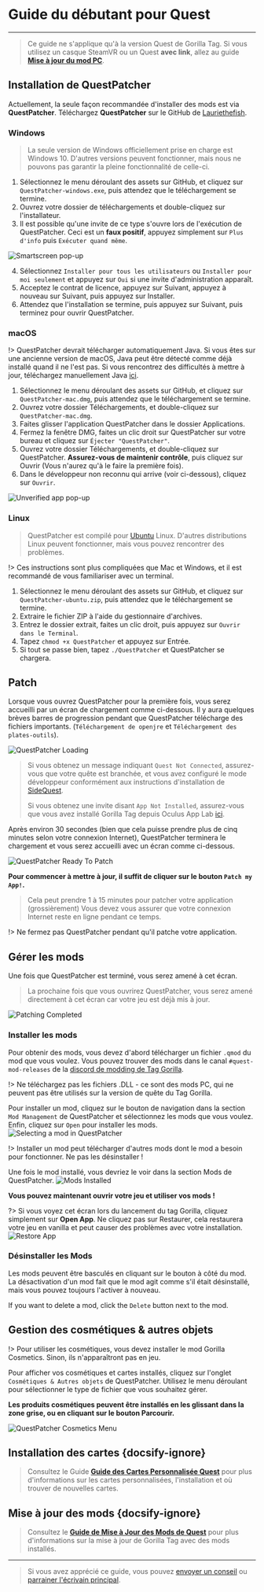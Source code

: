 # Guide du débutant pour Quest
---
>
> Ce guide ne s'applique qu'à la version Quest de Gorilla Tag. Si vous utilisez un casque SteamVR ou un Quest **avec link**, allez au guide [**Mise à jour du mod PC**](pc-guide).

<div class="horizontal bordered" data-ea-publisher="gorillatagmodding-burrito-software" data-ea-type="image" data-ea-manual="true" id="quest-mod-guide"></div>

## Installation de QuestPatcher

Actuellement, la seule façon recommandée d'installer des mods est via **QuestPatcher**. Téléchargez **QuestPatcher** sur le GitHub de [Lauriethefish](https://github.com/Lauriethefish/QuestPatcher/releases/latest).

### Windows

> La seule version de Windows officiellement prise en charge est Windows 10. D'autres versions peuvent fonctionner, mais nous ne pouvons pas garantir la pleine fonctionnalité de celle-ci.

1. Sélectionnez le menu déroulant des assets sur GitHub, et cliquez sur `QuestPatcher-windows.exe`, puis attendez que le téléchargement se termine.
2. Ouvrez votre dossier de téléchargements et double-cliquez sur l'installateur.
3. Il est possible qu'une invite de ce type s'ouvre lors de l'exécution de QuestPatcher. Ceci est un **faux positif**, appuyez simplement sur `Plus d'info` puis `Exécuter quand même`.

![Smartscreen pop-up](../docs/files/questpatchersmartscreen.png)

4. Sélectionnez `Installer pour tous les utilisateurs` ou `Installer pour moi seulement` et appuyez sur `Oui` si une invite d'administration apparaît.
5. Acceptez le contrat de licence, appuyez sur Suivant, appuyez à nouveau sur Suivant, puis appuyez sur Installer.
6. Attendez que l'installation se termine, puis appuyez sur Suivant, puis terminez pour ouvrir QuestPatcher.


### macOS

!> QuestPatcher devrait télécharger automatiquement Java. Si vous êtes sur une ancienne version de macOS, Java peut être détecté comme déjà installé quand il ne l'est pas. Si vous rencontrez des difficultés à mettre à jour, téléchargez manuellement Java [ici](https://www.java.com/en/).

1. Sélectionnez le menu déroulant des assets sur GitHub, et cliquez sur `QuestPatcher-mac.dmg`, puis attendez que le téléchargement se termine.
2. Ouvrez votre dossier Téléchargements, et double-cliquez sur `QuestPatcher-mac.dmg`.
3. Faites glisser l'application QuestPatcher dans le dossier Applications.
4. Fermez la fenêtre DMG, faites un clic droit sur QuestPatcher sur votre bureau et cliquez sur `Éjecter "QuestPatcher"`.
5. Ouvrez votre dossier Téléchargements, et double-cliquez sur QuestPatcher. **__Assurez-vous de maintenir contrôle__**, puis cliquez sur Ouvrir (Vous n'aurez qu'à le faire la première fois).
6. Dans le développeur non reconnu qui arrive (voir ci-dessous), cliquez sur `Ouvrir`.

![Unverified app pop-up](../docs/files/questpatchermacunverified.png)


### Linux

> QuestPatcher est compilé pour [Ubuntu](https://ubuntu.com/) Linux. D'autres distributions Linux peuvent fonctionner, mais vous pouvez rencontrer des problèmes.

!> Ces instructions sont plus compliquées que Mac et Windows, et il est recommandé de vous familiariser avec un terminal.

1. Sélectionnez le menu déroulant des assets sur GitHub, et cliquez sur `QuestPatcher-ubuntu.zip`, puis attendez que le téléchargement se termine.
2. Extraire le fichier ZIP à l'aide du gestionnaire d'archives.
3. Entrez le dossier extrait, faites un clic droit, puis appuyez sur `Ouvrir dans le Terminal`.
4. Tapez `chmod +x QuestPatcher` et appuyez sur Entrée.
5. Si tout se passe bien, tapez `./QuestPatcher` et QuestPatcher se chargera.

## Patch

Lorsque vous ouvrez QuestPatcher pour la première fois, vous serez accueilli par un écran de chargement comme ci-dessous. Il y aura quelques brèves barres de progression pendant que QuestPatcher télécharge des fichiers importants. (`Téléchargement de openjre` et `Téléchargement des plates-outils`).

![QuestPatcher Loading](../docs/files/questpatcherloading.png)

> Si vous obtenez un message indiquant `Quest Not Connected`, assurez-vous que votre quête est branchée, et vous avez configuré le mode développeur conformément aux instructions d'installation de [SideQuest](https://sidequestvr.com/setup-howto). 
> 
> Si vous obtenez une invite disant `App Not Installed`, assurez-vous que vous avez installé Gorilla Tag depuis Oculus App Lab [ici](https://www.oculus.com/experiences/quest/4979055762136823/).


Après environ 30 secondes (bien que cela puisse prendre plus de cinq minutes selon votre connexion Internet), QuestPatcher terminera le chargement et vous serez accueilli avec un écran comme ci-dessous.

![QuestPatcher Ready To Patch](../docs/files/questpatcherpatch.png)

**Pour commencer à mettre à jour, il suffit de cliquer sur le bouton `Patch my App!`.**

> Cela peut prendre 1 à 15 minutes pour patcher votre application (grossièrement) Vous devez vous assurer que votre connexion Internet reste en ligne pendant ce temps.

!> Ne fermez pas QuestPatcher pendant qu'il patche votre application.

## Gérer les mods

Une fois que QuestPatcher est terminé, vous serez amené à cet écran.

> La prochaine fois que vous ouvrirez QuestPatcher, vous serez amené directement à cet écran car votre jeu est déjà mis à jour.

![Patching Completed](../docs/files/questpatcherpatched.png)

### Installer les mods

Pour obtenir des mods, vous devez d'abord télécharger un fichier `.qmod` du mod que vous voulez. Vous pouvez trouver des mods dans le canal `#quest-mod-releases` de la [discord de modding de Tag Gorilla](https://discord.gg/b2MhDBAzTv).

!> Ne téléchargez pas les fichiers .DLL - ce sont des mods PC, qui ne peuvent pas être utilisés sur la version de quête du Tag Gorilla.

Pour installer un mod, cliquez sur le bouton de navigation dans la section `Mod Management` de QuestPatcher et sélectionnez les mods que vous voulez. Enfin, cliquez sur `Open` pour installer les mods. ![Selecting a mod in QuestPatcher](../docs/files/questpatcherselectmod.png)

!> Installer un mod peut télécharger d'autres mods dont le mod a besoin pour fonctionner. Ne pas les désinstaller !

Une fois le mod installé, vous devriez le voir dans la section Mods de QuestPatcher. ![Mods Installed](../docs/files/questpatcherinstalledmods.png)

**Vous pouvez maintenant ouvrir votre jeu et utiliser vos mods !**

?> Si vous voyez cet écran lors du lancement du tag Gorilla, cliquez simplement sur **Open App**. Ne cliquez pas sur Restaurer, cela restaurera votre jeu en vanilla et peut causer des problèmes avec votre installation.  
![Restore App](../docs/files/restoreapp.png)

### Désinstaller les Mods

Les mods peuvent être basculés en cliquant sur le bouton à côté du mod. La désactivation d'un mod fait que le mod agit comme s'il était désinstallé, mais vous pouvez toujours l'activer à nouveau.


If you want to delete a mod, click the `Delete` button next to the mod.

## Gestion des cosmétiques & autres objets

!> Pour utiliser les cosmétiques, vous devez installer le mod Gorilla Cosmetics. Sinon, ils n'apparaîtront pas en jeu.

Pour afficher vos cosmétiques et cartes installés, cliquez sur l'onglet `Cosmétiques & Autres objets` de QuestPatcher. Utilisez le menu déroulant pour sélectionner le type de fichier que vous souhaitez gérer.

**Les produits cosmétiques peuvent être installés en les glissant dans la zone grise, ou en cliquant sur le bouton Parcourir.**

![QuestPatcher Cosmetics Menu](../docs/files/questpatcherotheritems.png)

## Installation des cartes {docsify-ignore}

> Consultez le Guide [**Guide des Cartes Personnalisée Quest**](quest-maploading) pour plus d'informations sur les cartes personnalisées, l'installation et où trouver de nouvelles cartes.

## Mise à jour des mods {docsify-ignore}

> Consultez le [**Guide de Mise à Jour des Mods de Quest**](quest-updating) pour plus d'informations sur la mise à jour de Gorilla Tag avec des mods installés.

---

> Si vous avez apprécié ce guide, vous pouvez [envoyer un conseil](https://streamelements.com/burritosoft/tip) ou [parrainer l'écrivain principal](https://github.com/sponsors/burritosoftware).